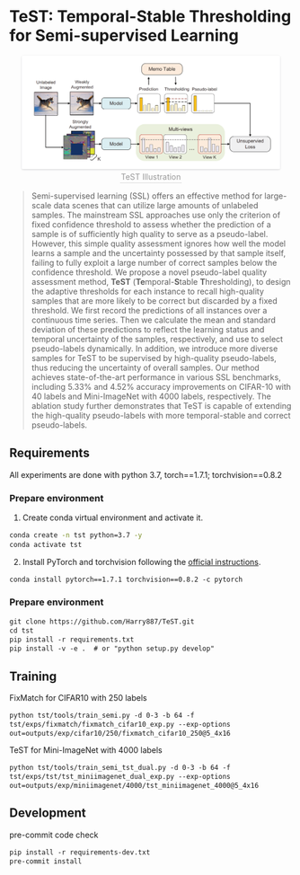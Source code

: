 # TeST: Temporal-Stable Thresholding for Semi-supervised Learning

<center>
    <img style="border-radius: 0.3125em; zoom:45%;
    box-shadow: 0 2px 4px 0 rgba(34,36,38,.12),0 2px 10px 0 rgba(34,36,38,.08);"
    src="docs/Architecture.png">
    <br>
    <div style="color:orange; border-bottom: 1px solid #d9d9d9;
    display: inline-block;
    color: #999;
    padding: 2px;">TeST Illustration</div>
</center>


> Semi-supervised learning (SSL) offers an effective method for large-scale data scenes that can utilize large amounts of unlabeled samples. The mainstream SSL approaches use only the criterion of fixed confidence threshold to assess whether the prediction of a sample is of sufficiently high quality to serve as a pseudo-label. However, this simple quality assessment ignores how well the model learns a sample and the uncertainty possessed by that sample itself, failing to fully exploit a large number of correct samples below the confidence threshold. We propose a novel pseudo-label quality assessment method, **TeST** (**Te**mporal-**S**table **T**hresholding), to design the adaptive thresholds for each instance to recall high-quality samples that are more likely to be correct but discarded by a fixed threshold. We first record the predictions of all instances over a continuous time series. Then we calculate the mean and standard deviation of these predictions to reflect the learning status and temporal uncertainty of the samples, respectively, and use to select pseudo-labels dynamically. In addition, we introduce more diverse samples for TeST to be supervised by high-quality pseudo-labels, thus reducing the uncertainty of overall samples. Our method achieves state-of-the-art performance in various SSL benchmarks, including $5.33\%$ and $4.52\%$ accuracy improvements on CIFAR-10 with 40 labels and Mini-ImageNet with 4000 labels, respectively. The ablation study further demonstrates that TeST is capable of extending the high-quality pseudo-labels with more temporal-stable and correct pseudo-labels.

## Requirements

All experiments are done with python 3.7, torch==1.7.1; torchvision==0.8.2

### Prepare environment

1. Create conda virtual environment and activate it.

```sh
conda create -n tst python=3.7 -y
conda activate tst
```

2. Install PyTorch and torchvision following the [official instructions](#https://pytorch.org/).

```
conda install pytorch==1.7.1 torchvision==0.8.2 -c pytorch
```

### Prepare environment

```
git clone https://github.com/Harry887/TeST.git
cd tst
pip install -r requirements.txt
pip install -v -e .  # or "python setup.py develop"
```

## Training

FixMatch for CIFAR10 with 250 labels

```
python tst/tools/train_semi.py -d 0-3 -b 64 -f tst/exps/fixmatch/fixmatch_cifar10_exp.py --exp-options out=outputs/exp/cifar10/250/fixmatch_cifar10_250@5_4x16
```

TeST for Mini-ImageNet with 4000 labels

```
python tst/tools/train_semi_tst_dual.py -d 0-3 -b 64 -f tst/exps/tst/tst_miniimagenet_dual_exp.py --exp-options out=outputs/exp/miniimagenet/4000/tst_miniimagenet_4000@5_4x16
```

## Development

pre-commit code check

```
pip install -r requirements-dev.txt
pre-commit install
```

